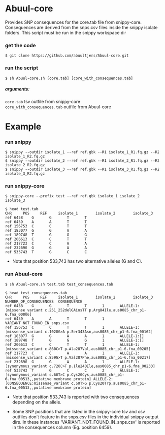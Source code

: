 # Abuul-core
Provides SNP consequences for the core.tab file from snippy-core. Consequences are derived from the snps.csv files inside the snippy isolate folders. This script must be run in the snippy workspace dir

### get the code
``$ git clone https://github.com/abuultjens/Abuul-core.git``

### run the script
``$ sh Abuul-core.sh [core.tab] [core_with_consequences.tab]``

##### arguments: 
``core.tab`` tsv outfile from snippy-core  
``core_with_consequences.tab`` outfile from Abuul-core  

# Example

### run snippy
``$ snippy --outdir isolate_1 --ref ref.gbk --R1 isolate_1_R1.fq.gz --R2 isolate_1_R2.fq.gz``  
``$ snippy --outdir isolate_2 --ref ref.gbk --R1 isolate_2_R1.fq.gz --R2 isolate_2_R2.fq.gz``  
``$ snippy --outdir isolate_3 --ref ref.gbk --R1 isolate_3_R1.fq.gz --R2 isolate_3_R2.fq.gz``

### run snippy-core
``$ snippy-core --prefix test --ref ref.gbk isolate_1 isolate_2 isolate_3``  

``$ head test.tab``  
``CHR     POS     REF     isolate_1        isolate_2        isolate_3``  
``ref 6458    G       G       T       T``  
``ref 6459    A       A       T       T``  
``ref 156753  C       C       T       T``  
``ref 183077  G       G       A       A``  
``ref 189748  T       G       G       G``  
``ref 206613  C       C       T       T``  
``ref 217723  C       C       A       A``  
``ref 232690  G       G       A       A``  
``ref 533743  T       G       C       C``  

* Note that position 533,743 has two alternative alleles (G and C).

### run Abuul-core
``$ sh Abuul-core.sh test.tab test_consequences.tab``  

``$ head test_consequences.tab ``  
``CHR     POS     REF     isolate_1        isolate_2        isolate_3        NUMBER_OF_CONSEQUENCES  CONSEQUENCE``  
``ref 6458    G       G       T       T       1       ALLELE-1:[missense_variant c.251_252delGAinsTT p.Arg84Ile,aus0085_chr_p1-6.fna_00006]``  
``ref 6459    A       A       T       T       1       VARIANT_NOT_FOUND_IN_snps.csv``  
``ref 156753  C       C       T       T       1       ALLELE-1:[missense_variant c.1028G>A p.Ser343Asn,aus0085_chr_p1-6.fna_00162]``  
``ref 183077  G       G       A       A       1       ALLELE-1:[]``  
``ref 189748  T       G       G       G       1       ALLELE-1:[]``  
``ref 206613  C       C       T       T       1       ALLELE-1:[missense_variant c.860C>T p.Ala287Val,aus0085_chr_p1-6.fna_00205]``  
``ref 217723  C       C       A       A       1       ALLELE-1:[missense_variant c.859G>T p.Val287Phe,aus0085_chr_p1-6.fna_00217]``  
``ref 232690  G       G       A       A       1       ALLELE-1:[synonymous_variant c.720C>T p.Ile240Ile,aus0085_chr_p1-6.fna_00233]``  
``ref 533743  T       G       C       C       2       ALLELE-1:[synonymous_variant c.60T>C p.Cys20Cys,aus0085_chr_p1-6.fna_00513,,putative membrane protein]_ALLELE-2:[CONSEQUENCE:missense_variant c.60T>G p.Cys20Trp,aus0085_chr_p1-6.fna_00513,,putative membrane protein]`` 

* Note that position 533,743 is reported with two consequences depending on the allele.

* Some SNP positions that are listed in the snippy-core tsv and csv outfiles don't feature in the snps.csv files in the individual snippy output dirs. In these instances 'VARIANT_NOT_FOUND_IN_snps.csv' is reported in the consequences column (Eg. position 6459).



